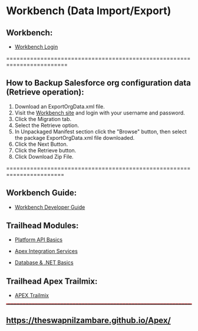 # Workbench (Data Import/Export)


## Workbench:

- <a href="https://workbench.developerforce.com/login.php" target="_blank">Workbench Login</a>


========================================================================


## How to Backup Salesforce org configuration data (Retrieve operation): 
1. Download an ExportOrgData.xml file. 
2. Visit the <a href="https://workbench.developerforce.com/login.php" target="_blank">Workbench site</a> and login with your username and password.
3. Click the Migration tab.
4. Select the Retrieve option.
5. In Unpackaged Manifest section click the "Browse" button, then select the package ExportOrgData.xml file downloaded. 
6. Click the Next Button.
7. Click the Retrieve button.
8. Click Download Zip File.


=======================================================================



## Workbench Guide:

- <a href="https://developer.salesforce.com/docs/atlas.en-us.234.0.api_rest.meta/api_rest/quickstart_using_workbench.htm" target="_blank">Workbench Developer Guide</a>




## Trailhead Modules:

- <a href="https://trailhead.salesforce.com/content/learn/modules/api_basics" target="_blank">Platform API Basics</a>


- <a href="https://trailhead.salesforce.com/content/learn/modules/apex_integration_services" target="_blank">Apex Integration Services</a>


- <a href="https://trailhead.salesforce.com/content/learn/modules/database_basics_dotnet" target="_blank">Database & .NET Basics</a>




## Trailhead Apex Trailmix:

- <a href="https://trailhead.salesforce.com/en/users/theswapnilzambare/trailmixes/apex" target="_blank">APEX Trailmix</a>




<hr style="border-top: 2px dotted red;">

## <a href="https://theswapnilzambare.github.io/Apex/" target="_blank">https://theswapnilzambare.github.io/Apex/</a>
